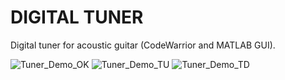 # DIGITAL TUNER
Digital tuner for acoustic guitar (CodeWarrior and MATLAB GUI).

![Tuner_Demo_OK](https://user-images.githubusercontent.com/94148624/142054604-6eddb5e2-e52a-4379-b91e-e5a4b2e29f97.PNG)
![Tuner_Demo_TU](https://user-images.githubusercontent.com/94148624/142054650-0c36bc92-8a57-46f6-99d4-723d5f2bedae.PNG)
![Tuner_Demo_TD](https://user-images.githubusercontent.com/94148624/142054661-8056af86-c778-4e9e-9464-15fa7798323c.PNG)
